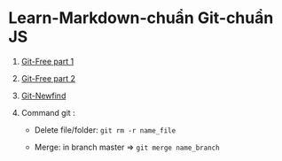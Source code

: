 # Learn-Markdown-chuẩn Git-chuẩn JS

1. [Git-Free part 1](https://viblo.asia/p/nhung-dieu-khong-phai-ai-cung-noi-cho-ban-ve-git-part-1-1VgZvwkYlAw "Git chuyên sâu")

2. [Git-Free part 2](https://viblo.asia/p/nhung-dieu-khong-phai-ai-cung-noi-cho-ban-ve-git-part-2-GrLZDXrBZk0 "Git chuyên sâu")

3. [Git-Newfind](https://viblo.asia/p/git-va-mot-so-dieu-can-biet-1VgZv9qOKAw)

4. Command git :

   -  Delete file/folder: `git rm -r name_file`

   - Merge: in branch master => `git merge name_branch`

     

